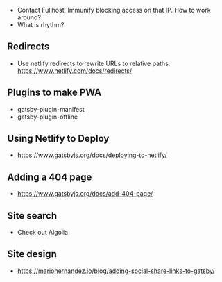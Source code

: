 - Contact Fullhost, Immunify blocking access on that IP. How to work around?
- What is rhythm?

## Redirects
- Use netlify redirects to rewrite URLs to relative paths: https://www.netlify.com/docs/redirects/

## Plugins to make PWA
- gatsby-plugin-manifest
- gatsby-plugin-offline

## Using Netlify to Deploy
- https://www.gatsbyjs.org/docs/deploying-to-netlify/

## Adding a 404 page
- https://www.gatsbyjs.org/docs/add-404-page/

## Site search
- Check out Algolia

## Site design
- https://mariohernandez.io/blog/adding-social-share-links-to-gatsby/
